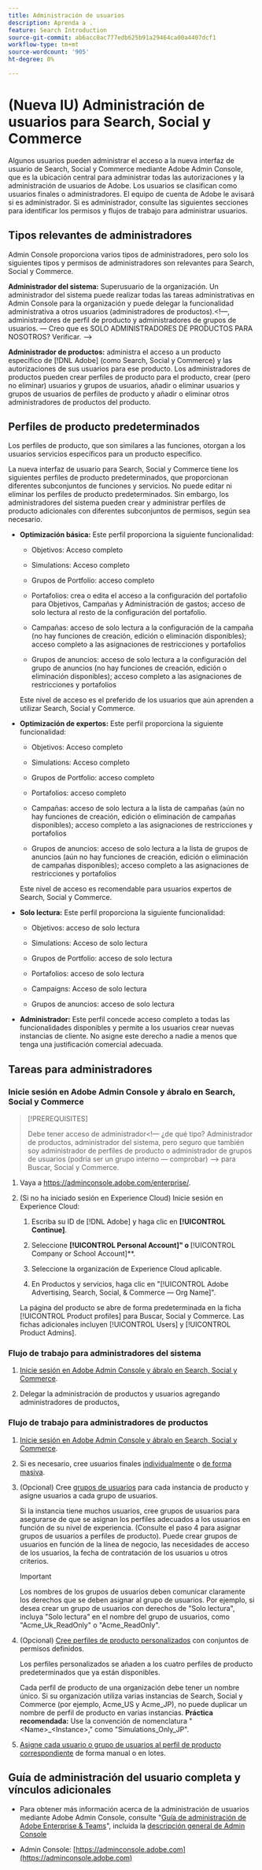 ```yaml
---
title: Administración de usuarios
description: Aprenda a .
feature: Search Introduction
source-git-commit: ab6acc0ac777edb625b91a29464ca00a4407dcf1
workflow-type: tm+mt
source-wordcount: '905'
ht-degree: 0%

---
```


# (Nueva IU) Administración de usuarios para Search, Social y Commerce

Algunos usuarios pueden administrar el acceso a la nueva interfaz de usuario de Search, Social y Commerce mediante Adobe Admin Console, que es la ubicación central para administrar todas las autorizaciones y la administración de usuarios de Adobe. Los usuarios se clasifican como usuarios finales o administradores. El equipo de cuenta de Adobe le avisará si es administrador. Si es administrador, consulte las siguientes secciones para identificar los permisos y flujos de trabajo para administrar usuarios.<!-- How can you see what your user role is, or will your Adobe Account Team tell you? -->

## Tipos relevantes de administradores

Admin Console proporciona varios tipos de administradores, pero solo los siguientes tipos y permisos de administradores son relevantes para Search, Social y Commerce.

**Administrador del sistema:** Superusuario de la organización. Un administrador del sistema puede realizar todas las tareas administrativas en Admin Console para la organización y puede delegar la funcionalidad administrativa a otros usuarios (administradores de productos).&lt;!—, administradores de perfil de producto y administradores de grupos de usuarios.  — Creo que es SOLO ADMINISTRADORES DE PRODUCTOS PARA NOSOTROS?  Verificar. —>

**Administrador de productos:** administra el acceso a un producto específico de [!DNL Adobe] (como Search, Social y Commerce) y las autorizaciones de sus usuarios para ese producto. Los administradores de productos pueden crear perfiles de producto para el producto, crear (pero no eliminar) usuarios y grupos de usuarios, añadir o eliminar usuarios y grupos de usuarios de perfiles de producto y añadir o eliminar otros administradores de productos del producto.

<!--
**Product profile admin:** Manages assigned product profiles for individual products. A product profile admin can add (but not remove) users and user groups to the organization; add or remove users and user groups from product profiles; and assign or revoke permissions from product profiles. [I don't think this is applicable: and manage the product roles for product profiles.]

**User group admin:** Manages assigned user groups and their access rights. A user group admin can add or remove users from groups and add or remove user group admins from groups.
-->

## Perfiles de producto predeterminados

Los perfiles de producto, que son similares a las funciones, otorgan a los usuarios servicios específicos para un producto específico.

La nueva interfaz de usuario para Search, Social y Commerce tiene los siguientes perfiles de producto predeterminados, que proporcionan diferentes subconjuntos de funciones y servicios. No puede editar ni eliminar los perfiles de producto predeterminados. Sin embargo, los administradores del sistema pueden crear y administrar perfiles de producto adicionales con diferentes subconjuntos de permisos, según sea necesario.

* **Optimización básica:** Este perfil proporciona la siguiente funcionalidad:

   * Objetivos: Acceso completo

   * Simulations: Acceso completo

   * Grupos de Portfolio: acceso completo

   * Portafolios: crea o edita el acceso a la configuración del portafolio para Objetivos, Campañas y Administración de gastos; acceso de solo lectura al resto de la configuración del portafolio.

   * Campañas: acceso de solo lectura a la configuración de la campaña (no hay funciones de creación, edición o eliminación disponibles); acceso completo a las asignaciones de restricciones y portafolios<!-- Is that the correct wording? -->

   * Grupos de anuncios: acceso de solo lectura a la configuración del grupo de anuncios (no hay funciones de creación, edición o eliminación disponibles); acceso completo a las asignaciones de restricciones y portafolios<!-- Is that the correct wording? -->

  Este nivel de acceso es el preferido de los usuarios que aún aprenden a utilizar Search, Social y Commerce.

* **Optimización de expertos:** Este perfil proporciona la siguiente funcionalidad:

   * Objetivos: Acceso completo

   * Simulations: Acceso completo

   * Grupos de Portfolio: acceso completo

   * Portafolios: acceso completo

   * Campañas: acceso de solo lectura a la lista de campañas (aún no hay funciones de creación, edición o eliminación de campañas disponibles); acceso completo a las asignaciones de restricciones y portafolios<!-- Is that the correct wording? -->

   * Grupos de anuncios: acceso de solo lectura a la lista de grupos de anuncios (aún no hay funciones de creación, edición o eliminación de campañas disponibles); acceso completo a las asignaciones de restricciones y portafolios<!-- Is that the correct wording? -->

  Este nivel de acceso es recomendable para usuarios expertos de Search, Social y Commerce.

* **Solo lectura:** Este perfil proporciona la siguiente funcionalidad:

   * Objetivos: acceso de solo lectura

   * Simulations: Acceso de solo lectura

   * Grupos de Portfolio: acceso de solo lectura

   * Portafolios: acceso de solo lectura

   * Campaigns: Acceso de solo lectura

   * Grupos de anuncios: acceso de solo lectura

* **Administrador:** Este perfil concede acceso completo a todas las funcionalidades disponibles y permite a los usuarios crear nuevas instancias de cliente. No asigne este derecho a nadie a menos que tenga una justificación comercial adecuada.

<!-- Do I need to include this? If so, adjust wording as needed

## Product-specific instances

 -->

## Tareas para administradores

### Inicie sesión en Adobe Admin Console y ábralo en Search, Social y Commerce

>[!PREREQUISITES]
>
>Debe tener acceso de administrador&lt;!— ¿de qué tipo? Administrador de productos, administrador del sistema, pero seguro que también soy administrador de perfiles de producto o administrador de grupos de usuarios (podría ser un grupo interno — comprobar) —> para Buscar, Social y Commerce.

1. Vaya a https://adminconsole.adobe.com/enterprise/.

1. (Si no ha iniciado sesión en Experience Cloud) Inicie sesión en Experience Cloud:

   1. Escriba su ID de [!DNL Adobe] y haga clic en **[!UICONTROL Continue]**.

   1. Seleccione **[!UICONTROL Personal Account]&quot; o &#x200B;** [!UICONTROL Company or School Account]**.<!-- Will it necessarily be "Company or School Account?" -->

   1. Seleccione la organización de Experience Cloud aplicable.

   1. En Productos y servicios, haga clic en &quot;[!UICONTROL Adobe Advertising, Search, Social, & Commerce — Org Name]&quot;.

   La página del producto se abre de forma predeterminada en la ficha [!UICONTROL Product profiles] para Buscar, Social y Commerce. Las fichas adicionales incluyen [!UICONTROL Users] y [!UICONTROL Product Admins].

### Flujo de trabajo para administradores del sistema

1. [Inicie sesión en Adobe Admin Console y ábralo en Search, Social y Commerce](#open-admin-console).

1. Delegar la administración de productos y usuarios agregando administradores de productos[.](https://helpx.adobe.com/es/enterprise/using/admin-roles.html#enterprise)

<!-- what else? -->

### Flujo de trabajo para administradores de productos

1. [Inicie sesión en Adobe Admin Console y ábralo en Search, Social y Commerce](#open-admin-console).

1. Si es necesario, cree usuarios finales [individualmente](https://helpx.adobe.com/es/enterprise/using/manage-users-individually.html) o [de forma masiva](https://helpx.adobe.com/es/enterprise/using/bulk-upload-users.html).

1. (Opcional) Cree [grupos de usuarios](https://helpx.adobe.com/es/enterprise/using/user-groups.html) para cada instancia de producto y asigne usuarios a cada grupo de usuarios.

   Si la instancia tiene muchos usuarios, cree grupos de usuarios para asegurarse de que se asignan los perfiles adecuados a los usuarios en función de su nivel de experiencia. (Consulte el paso 4 para asignar grupos de usuarios a perfiles de producto). Puede crear grupos de usuarios en función de la línea de negocio, las necesidades de acceso de los usuarios, la fecha de contratación de los usuarios u otros criterios.

   >[!IMPORTANT]
   >
   >Los nombres de los grupos de usuarios deben comunicar claramente los derechos que se deben asignar al grupo de usuarios. Por ejemplo, si desea crear un grupo de usuarios con derechos de &quot;Solo lectura&quot;, incluya &quot;Solo lectura&quot; en el nombre del grupo de usuarios, como &quot;Acme_Uk_ReadOnly&quot; o &quot;Acme_ReadOnly&quot;.

1. (Opcional) [Cree perfiles de producto personalizados](https://helpx.adobe.com/es/enterprise/using/manage-product-profiles.html) con conjuntos de permisos definidos.

   Los perfiles personalizados se añaden a los cuatro perfiles de producto predeterminados que ya están disponibles.

   Cada perfil de producto de una organización debe tener un nombre único. Si su organización utiliza varias instancias de Search, Social y Commerce (por ejemplo, Acme_US y Acme_JP), no puede duplicar un nombre de perfil de producto en varias instancias. **Práctica recomendada:** Use la convención de nomenclatura &quot;&lt;Name>_&lt;Instance>,&quot; como &quot;Simulations_Only_JP&quot;.

1. [Asigne cada usuario o grupo de usuarios al perfil de producto correspondiente](https://helpx.adobe.com/es/enterprise/using/manage-product-profiles.html) de forma manual o en lotes.

## Guía de administración del usuario completa y vínculos adicionales

* Para obtener más información acerca de la administración de usuarios mediante Adobe Admin Console, consulte &quot;[Guía de administración de Adobe Enterprise &amp; Teams](https://helpx.adobe.com/es/enterprise/admin-guide.html)&quot;, incluida la [descripción general de Admin Console](https://helpx.adobe.com/es/enterprise/using/admin-console.html)

* Admin Console: [https://adminconsole.adobe.com](https://adminconsole.adobe.com)
